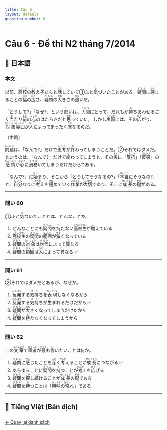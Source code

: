 ```yaml
---
title: Câu 6
layout: default
question_number: 6
---
```


# Câu 6 - Đề thi N2 tháng 7/2014
## 📖 日本語

### 本文

以前、<ruby>高校<rt>こうこう</rt></ruby>の<ruby>教<rt>おし</rt></ruby>え<ruby>子<rt>ご</rt></ruby>たちと<ruby>話<rt>はな</rt></ruby>していて①ふと<ruby>気<rt>き</rt></ruby>づいたことがある。<ruby>疑問<rt>ぎもん</rt></ruby>に<ruby>感<rt>かん</rt></ruby>じることの<ruby>幅<rt>はば</rt></ruby>の<ruby>広<rt>ひろ</rt></ruby>さ、<ruby>疑問<rt>ぎもん</rt></ruby>の<ruby>大<rt>おお</rt></ruby>きさの<ruby>違<rt>ちが</rt></ruby>いだ。

「どうして?」「なぜ?」という<ruby>問<rt>と</rt></ruby>いは、<ruby>人間<rt>にんげん</rt></ruby>にとって、だれもが<ruby>持<rt>も</rt></ruby>ちあわせるごく<ruby>当<rt>あ</rt></ruby>たり<ruby>前<rt>まえ</rt></ruby>の<ruby>心<rt>こころ</rt></ruby>のはたらきだと<ruby>思<rt>おも</rt></ruby>っていた。
しかし<ruby>実際<rt>じっさい</rt></ruby>には、その<ruby>広<rt>ひろ</rt></ruby>がり、<ruby>対象<rt>たいしょう</rt></ruby><ruby>範囲<rt>はんい</rt></ruby>が<ruby>人<rt>ひと</rt></ruby>によってまったく<ruby>異<rt>こと</rt></ruby>なるのだ。

（中略）

<ruby>問題<rt>もんだい</rt></ruby>は、「なんで?」だけで<ruby>思考<rt>しこう</rt></ruby>が<ruby>終<rt>お</rt></ruby>わってしまうことだ。②それではダメだ。というのは、「なんで?」だけで<ruby>終<rt>お</rt></ruby>わってしまうと、その<ruby>後<rt>あと</rt></ruby>に「<ruby>反抗<rt>はんこう</rt></ruby>」「<ruby>反感<rt>はんかん</rt></ruby>」の<ruby>感情<rt>かんじょう</rt></ruby>が<ruby>心<rt>こころ</rt></ruby>に<ruby>渦巻<rt>うずま</rt></ruby>いてしまうだけだからである。

「なんで?」に<ruby>始<rt>はじ</rt></ruby>まり、そこから「どうしてそうなるの?」「<ruby>本当<rt>ほんとう</rt></ruby>にそうなの?」と、<ruby>自分<rt>じぶん</rt></ruby>なりに<ruby>考<rt>かんが</rt></ruby>えを<ruby>極<rt>きわ</rt></ruby>めていく<ruby>作業<rt>さぎょう</rt></ruby>が<ruby>大切<rt>たいせつ</rt></ruby>であり、そこに<ruby>成長<rt>せいちょう</rt></ruby>の<ruby>鍵<rt>かぎ</rt></ruby>がある。

---

### 問い 60

①ふと<ruby>気<rt>き</rt></ruby>づいたこととは、どんなことか。

1. どんなことにも<ruby>疑問<rt>ぎもん</rt></ruby>を<ruby>持<rt>も</rt></ruby>たない<ruby>高校生<rt>こうこうせい</rt></ruby>が<ruby>増<rt>ふ</rt></ruby>えている
2. <ruby>高校生<rt>こうこうせい</rt></ruby>の<ruby>疑問<rt>ぎもん</rt></ruby>の<ruby>範囲<rt>はんい</rt></ruby>が<ruby>狭<rt>せま</rt></ruby>くなっている
3. <ruby>疑問<rt>ぎもん</rt></ruby>の<ruby>対象<rt>たいしょう</rt></ruby>は<ruby>世代<rt>せだい</rt></ruby>によって<ruby>異<rt>こと</rt></ruby>なる
4. <ruby>疑問<rt>ぎもん</rt></ruby>の<ruby>範囲<rt>はんい</rt></ruby>は<ruby>人<rt>ひと</rt></ruby>によって<ruby>異<rt>こと</rt></ruby>なる ✅

---

### 問い 61

②それではダメだとあるが、なぜか。

1. <ruby>反発<rt>はんぱつ</rt></ruby>する<ruby>気持<rt>きも</rt></ruby>ちを<ruby>表現<rt>ひょうげん</rt></ruby>しなくなるから
2. <ruby>反発<rt>はんぱつ</rt></ruby>する<ruby>気持<rt>きも</rt></ruby>ちが<ruby>生<rt>う</rt></ruby>まれるだけだから ✅
3. <ruby>疑問<rt>ぎもん</rt></ruby>が<ruby>大<rt>おお</rt></ruby>きくなってしまうだけだから
4. <ruby>疑問<rt>ぎもん</rt></ruby>を<ruby>持<rt>も</rt></ruby>たなくなってしまうから

---

### 問い 62

この<ruby>文章<rt>ぶんしょう</rt></ruby>で<ruby>筆者<rt>ひっしゃ</rt></ruby>が<ruby>最<rt>もっと</rt></ruby>も<ruby>言<rt>い</rt></ruby>いたいことは何か。

1. <ruby>疑問<rt>ぎもん</rt></ruby>に<ruby>感<rt>かん</rt></ruby>じたことを<ruby>深<rt>ふか</rt></ruby>く<ruby>考<rt>かんが</rt></ruby>えることが<ruby>成長<rt>せいちょう</rt></ruby>につながる ✅
2. あらゆることに<ruby>疑問<rt>ぎもん</rt></ruby>を<ruby>持<rt>も</rt></ruby>つことが<ruby>考<rt>かんが</rt></ruby>えを<ruby>広<rt>ひろ</rt></ruby>げる
3. <ruby>疑問<rt>ぎもん</rt></ruby>を<ruby>探<rt>さが</rt></ruby>し<ruby>続<rt>つづ</rt></ruby>けることが<ruby>成長<rt>せいちょう</rt></ruby>の<ruby>鍵<rt>かぎ</rt></ruby>である
4. <ruby>疑問<rt>ぎもん</rt></ruby>を<ruby>持<rt>も</rt></ruby>つことは「<ruby>興味<rt>きょうみ</rt></ruby>の<ruby>現<rt>あらわ</rt></ruby>れ」である

---


## 📘 Tiếng Việt (Bản dịch)

<div style="margin-top: 2em;">
  <a href="/exam/n2/2014/">← Quay lại danh sách</a>
</div>